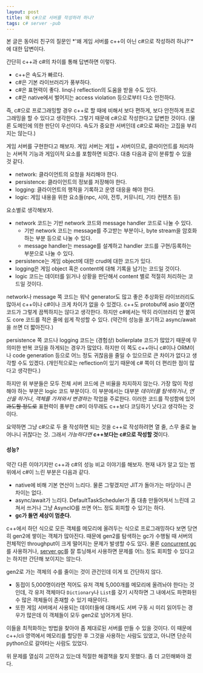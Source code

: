 ```yaml
---
layout: post
title: 왜 c#으로 서버를 작성하려 하나?
tags: c# server -pub
---
```


본 글은 동아리 친구의 질문인 *'왜 게임 서버를 c++이 아닌 c#으로 작성하려 하냐?'*에 대한 답변이다.

간단히 c++과 c#의 차이를 통해 답변하면 이렇다.

- c++은 속도가 빠르다.
- c#은 기본 라이브러리가 풍부하다.
- c#은 표현력이 좋다. linq나 reflection의 도움을 받을 수도 있다.
- c#은 native에서 벌어지는 access violation 등으로부터 다소 안전하다.

즉, c#으로 프로그래밍할 경우 c++로 할 때에 비해서 보다 편하게, 보다 안전하게 프로그래밍을 할 수 있다고 생각한다. 그렇기 때문에 c#으로 작성한다고 답변한 것이다. (물론 도메인에 의한 판단이 우선이다. 속도가 중요한 서버인데 c#으로 짜라는 고집을 부리지는 않는다.)

게임 서버를 구현한다고 해보자. 게임 서버는 게임 + 서버이므로, 클라이언트를 처리하는 서버적 기능과 게임이적 요소를 포함하면 되겠다. 대충 다음과 같이 분류할 수 있을 것 같다.

- network: 클라이언트의 요청을 처리해야 한다.
- persistence: 클라이언트의 정보를 저장해야 한다.
- logging: 클라이언트의 행적을 기록하고 운영 대응을 해야 한다.
- logic: 게임 내용을 위한 요소들(npc, 시야, 전투, 커뮤니티, 기타 컨텐츠 등)

요소별로 생각해보자.

- network 코드는 기반 network 코드와 message handler 코드로 나눌 수 있다.
  - 기반 network 코드는 message를 주고받는 부분이나, byte stream을 암호화하는 부분 등으로 나눌 수 있다.
  - message handler는 message를 설계하고 handler 코드를 구현/등록하는 부분으로 나눌 수 있다.
- persistence는 게임 object에 대한 crud에 대한 코드가 있다.
- logging은 게임 object 혹은 content에 대해 기록을 남기는 코드일 것이다.
- logic 코드는 데이터를 읽거나 상황을 판단해서 content 별로 적절히 처리하는 코드일 것이다.

network나 message 쪽 코드는 워낙 generator도 많고 좋은 추상화된 라이브러리도 많아서 c++이나 c#이나 크게 차이가 없을 수 있겠다. c++도 protobuf에 asio 붙이면 코드가 그렇게 끔찍하지는 않다고 생각한다. 하지만 c#에서는 딱히 라이브러리 안 붙여도 core 코드를 적은 줄에 쉽게 작성할 수 있다. (약간의 성능을 포기하고 async/await을 쓰면 더 짧아진다.)

persistence 쪽 코드나 logging 코드는 (경험상) bolierplate 코드가 많았기 때문에 무의미한 반복 코딩을 하게되는 경우가 많았다. 하지만 이 쪽도 c++아니 c#이나 ORM이나 code generation 등으로 어느 정도 귀찮음을 줄일 수 있으므로 큰 차이가 없다고 생각할 수도 있겠다. (개인적으로는 reflection이 있기 때문에 c# 쪽이 더 편리한 점이 많다고 생각한다.)

하지만 위 부분들은 모두 전체 서버 코드에 큰 비율을 차지하지 않는다. 가장 많이 작성해야 하는 부분은 logic 코드 부분이다. 이 부분에서는 대부분 *데이터를 탐색하거나*, *연산을 하거나*, *객체를 가져와서 변경하는* 작업을 주로한다. 이러한 코드를 작성함에 있어 ~~과도할 정도로~~ 표현력이 풍부한 c#이 아무래도 c++보다 코딩하기 낫다고 생각하는 것이다.

요약하면 그냥 c#으로 두 줄 작성하면 되는 것을 c++로 작성하려면 열 줄, 스무 줄로 늘어나니 귀찮다는 것. 그래서 *가능하다면* **c++보다는 c#으로 작성할 것**이다.

#### 성능?

약간 다른 이야기지만 c++과 c#의 성능 비교 이야기를 해보자. 현재 내가 알고 있는 범위에서 c#이 느린 부분은 다음과 같다.

- native에 비해 기본 연산이 느리다. 물론 그렇겠지만 JIT가 돌아가는 마당이니 큰 차이는 없다.
- async/await가 느리다. DefaultTaskScheduler가 좀 대충 만들어져서 느린데 고쳐서 쓰거나 그냥 AsyncIO를 쓰면 어느 정도 회피할 수 있기는 하다.
- **gc가 돌면 세상이 멈춘다.**

c++에서 하던 식으로 모든 객체를 메모리에 올려두는 식으로 프로그래밍하다 보면 당연히 gen2에 쌓이는 객체가 많아진다. 때문에 gen2를 탐색하는 gc가 수행될 때 서버의 전체적인 throughput이 크게 떨어지는 문제가 발생할 수도 있다. 물론 [concurrent gc](https://msdn.microsoft.com/en-us/library/ee787088.aspx#concurrent_garbage_collection)를 사용하거나, [server gc](https://msdn.microsoft.com/en-us/library/ee787088.aspx#workstation_and_server_garbage_collection)를 잘 튜닝해서 사용하면 문제를 어느 정도 회피할 수 있다고는 하지만 간단해 보이지는 않는다.

gen2로 가는 객체의 수를 줄이는 것이 관건인데 이게 또 간단하지 않다.

- 동접이 5,000명이라면 적어도 유저 객체 5,000개를 메모리에 올려놔야 한다는 것인데, 각 유저 객체마다 `Dictionary`나 `List`를 갖기 시작하면 그 내에서도 파편화된 수 많은 객체들이 존재할 수 있기 때문이다.
- 또한 게임 서버에서 사용되는 데이터들에 대해서도 서버 구동 시 미리 읽어두는 경우가 많은데 이 객체들이 모두 gen2로 넘어가게 된다.

이들을 최적화하는 방법을 찾아야 좀 제대로된 서버를 만들 수 있을 것이다. 이 때문에 c++/cli 영역에서 메모리를 할당한 후 그것을 사용하는 사람도 있었고, 아니면 단순히 python으로 갈아타는 사람도 있었다.

위 문제를 열심히 고민하고 있는데 적절한 해결책을 찾지 못했다. 좀 더 고민해봐야 겠다.